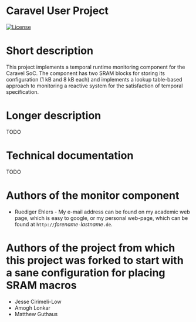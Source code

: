 # Caravel User Project

[![License](https://img.shields.io/badge/License-Apache%202.0-blue.svg)](https://opensource.org/licenses/Apache-2.0)

# Short description

This project implements a temporal runtime monitoring component for the Caravel SoC. The component has two SRAM blocks for storing its configuration (1 kB and 8 kB each) and implements a lookup table-based approach to monitoring a reactive system for the satisfaction of temporal specification. 

# Longer description

TODO

# Technical documentation

TODO

# Authors of the monitor component

* Ruediger Ehlers - My e-mail address can be found on my academic web page, which is easy to google, or my personal web-page, which can be found at `http://`*forename*`-`*lastname*`.de`.

# Authors of the project from which this project was forked to start with a sane configuration for placing SRAM macros

* Jesse Cirimeli-Low 
* Amogh Lonkar 
* Matthew Guthaus 
